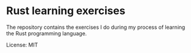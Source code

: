 # Rust learning exercises

The repository contains the exercises I do during my process of learning the Rust programming language.

License: MIT
